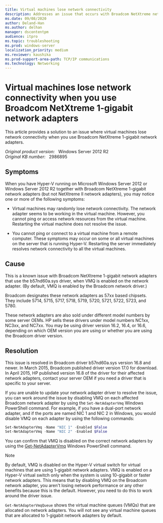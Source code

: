 ```yaml
---
title: Virtual machines lose network connectivity
description: Addresses an issue that occurs with Broadcom NetXtreme network adapters when you use them on a Hyper-V server.
ms.date: 09/08/2020
author: Deland-Han
ms.author: delhan
manager: dscontentpm
audience: itpro
ms.topic: troubleshooting
ms.prod: windows-server
localization_priority: medium
ms.reviewer: kaushika
ms.prod-support-area-path: TCP/IP communications
ms.technology: Networking
---
```

# Virtual machines lose network connectivity when you use Broadcom NetXtreme 1-gigabit network adapters

This article provides a solution to an issue where virtual machines lose network connectivity when you use Broadcom NetXtreme 1-gigabit network adapters.

_Original product version:_ &nbsp; Windows Server 2012 R2  
_Original KB number:_ &nbsp; 2986895

## Symptoms

When you have Hyper-V running on Microsoft Windows Server 2012 or Windows Server 2012 R2 together with Broadcom NetXtreme 1-gigabit network adapters (but not NetXtreme II network adapters), you may notice one or more of the following symptoms:

- Virtual machines may randomly lose network connectivity. The network adapter seems to be working in the virtual machine. However, you cannot ping or access network resources from the virtual machine. Restarting the virtual machine does not resolve the issue.

- You cannot ping or connect to a virtual machine from a remote computer. These symptoms may occur on some or all virtual machines on the server that is running Hyper-V. Restarting the server immediately resolves network connectivity to all the virtual machines.

## Cause

This is a known issue with Broadcom NetXtreme 1-gigabit network adapters that use the b57nd60a.sys driver, when VMQ is enabled on the network adapter. (By default, VMQ is enabled by the Broadcom network driver.)

Broadcom designates these network adapters as 57xx based chipsets. They include 5714, 5715, 5717, 5718, 5719, 5720, 5721, 5722, 5723, and 5780.

These network adapters are also sold under different model numbers by some server OEMs. HP sells these drivers under model numbers NC1xx, NC3xx, and NC7xx. You may be using driver version 16.2, 16.4, or 16.6, depending on which OEM version you are using or whether you are using the Broadcom driver version.

## Resolution

This issue is resolved in Broadcom driver b57nd60a.sys version 16.8 and newer. In March 2015, Broadcom published driver version 17.0 for download. In April 2015, HP published version 16.8 of the driver for their affected network adapters, contact your server OEM if you need a driver that is specific to your server.

If you are unable to update your network adapter driver to resolve the issue, you can work around the issue by disabling VMQ on each affected Broadcom network adapter by using the `Set-NetAdapterVmq` Windows PowerShell command. For example, if you have a dual-port network adapter, and if the ports are named NIC 1 and NIC 2 in Windows, you would disable VMQ on each adapter by using the following commands:

```powershell
Set-NetAdapterVmq -Name "NIC 1" -Enabled $False
Set-NetAdapterVmq -Name "NIC 2" -Enabled $False
```

You can confirm that VMQ is disabled on the correct network adapters by using the [Get-NetAdapterVmq](https://docs.microsoft.com/powershell/module/netadapter/get-netadaptervmq?view=win10-ps)  Windows PowerShell command.

> [!NOTE]
> By default, VMQ is disabled on the Hyper-V virtual switch for virtual machines that are using 1-gigabit network adapters. VMQ is enabled on a Hyper-V virtual switch only when the system is using 10-gigabit or faster network adapters. This means that by disabling VMQ on the Broadcom network adapter, you aren't losing network performance or any other benefits because this is the default. However, you need to do this to work around the driver issue.

`Get-NetAdapterVmqQueue` shows the virtual machine queues (VMQs) that are allocated on network adapters. You will not see any virtual machine queues that are allocated to 1-gigabit network adapters by default.
